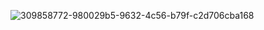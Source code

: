 ![309858772-980029b5-9632-4c56-b79f-c2d706cba168](https://github.com/samudra-roy/data-case-studies/assets/91413821/ce76828d-f856-46ed-bc3a-8dc8ffde6cf6)
